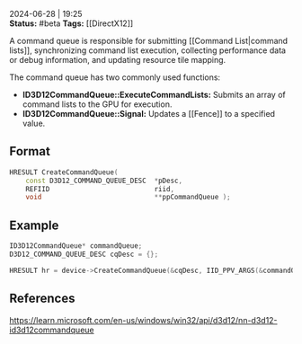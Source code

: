 2024-06-28 | 19:25  
**Status:** #beta
**Tags:** [[DirectX12]]

A command queue is responsible for submitting [[Command List|command lists]], synchronizing command list execution, collecting performance data or debug information, and updating resource tile mapping. 

The command queue has two commonly used functions:
- **ID3D12CommandQueue::ExecuteCommandLists:** Submits an array of command lists to the GPU for execution.
- **ID3D12CommandQueue::Signal:** Updates a [[Fence]] to a specified value.


## Format

```cpp
HRESULT CreateCommandQueue( 
	const D3D12_COMMAND_QUEUE_DESC  *pDesc, 
	REFIID                          riid, 
	void                            **ppCommandQueue );
```

## Example

```cpp
ID3D12CommandQueue* commandQueue;
D3D12_COMMAND_QUEUE_DESC cqDesc = {};

HRESULT hr = device->CreateCommandQueue(&cqDesc, IID_PPV_ARGS(&commandQueue));
```

## References

https://learn.microsoft.com/en-us/windows/win32/api/d3d12/nn-d3d12-id3d12commandqueue
